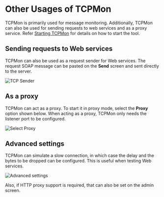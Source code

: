 # Other Usages of TCPMon

TCPMon is primarily used for message monitoring. Additionally, TCPMon
can also be used for sending requests to web services and as a proxy
service. Refer [Starting TCPMon]({{base_path}}/observe-and-manage/tcp/starting-tcp-mon) for
details on how to start the tool.

## Sending requests to Web services

TCPMon can also be used as a request sender for Web services. The
request SOAP message can be pasted on the **Send** screen and sent directly
to the server.

![TCP Sender]({{base_path}}/assets/img/integrate/tcp/tcpmon-sender-other-usages.png)

## As a proxy

TCPMon can act as a proxy. To start it in proxy mode, select the **Proxy**
option shown below. When acting as a proxy, TCPMon only needs the listener port to
be configured.

![Select Proxy]({{base_path}}/assets/img/integrate/tcp/tcpmon-proxy-dialog.png)

## Advanced settings

TCPMon can simulate a slow connection, in which case the delay and the
bytes to be dropped can be configured. This is useful when testing Web
services.

![Advanced settings]({{base_path}}/assets/img/integrate/tcp/tcpmon-simulate-slow-connection.png)

Also, if HTTP proxy support is required, that can also be set on the
admin screen.
